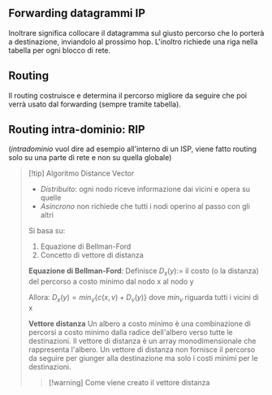 ## Forwarding datagrammi IP
Inoltrare significa collocare il datagramma sul giusto percorso che lo porterà a destinazione, inviandolo al prossimo hop. L'inoltro richiede una riga nella tabella per ogni blocco di rete.

## Routing
Il routing costruisce e determina il percorso migliore da seguire che poi verrà usato dal forwarding (sempre tramite tabella).

## Routing intra-dominio: RIP
(*intradominio* vuol dire ad esempio all'interno di un ISP, viene fatto routing solo su una parte di rete e non su quella globale) 

>[!tip] Algoritmo Distance Vector
>- *Distribuito*: ogni nodo riceve informazione dai vicini e opera su quelle
>- *Asincrono* non richiede che tutti i nodi operino al passo con gli altri
>
>Si basa su:
>1) Equazione di Bellman-Ford
>2) Concetto di vettore di distanza
>
>**Equazione di Bellman-Ford**:
>Definisce
>$D_x(y):=$ il costo (o la distanza) del percorso a costo minimo dal nodo x al nodo y
>
>Allora:
>$D_x(y) = min_v\{c(x,v)+D_v(y)\}$
>dove $min_v$ riguarda tutti i vicini di x
>
>**Vettore distanza**
>Un albero a costo minimo è una combinazione di percorsi a costo minimo dalla radice dell'albero verso tutte le destinazioni.
>Il vettore di distanza è un array monodimensionale che rappresenta l'albero. Un vettore di distanza non fornisce il percorso da seguire per giunger alla destinazione ma solo i costi minimi per le destinazioni.
>>[!warning] Come viene creato il vettore distanza



